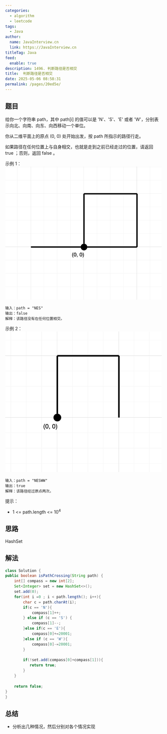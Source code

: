 ```yaml
---
categories: 
  - algorithm
  - leetcode
tags: 
  - Java
author: 
  name: JavaInterview.cn
  link: https://JavaInterview.cn
titleTag: Java
feed: 
  enable: true
description: 1496. 判断路径是否相交
title:  判断路径是否相交
date: 2025-05-06 08:58:31
permalink: /pages/20ed5e/
---
```


## 题目
给你一个字符串 path，其中 path[i] 的值可以是 'N'、'S'、'E' 或者 'W'，分别表示向北、向南、向东、向西移动一个单位。

你从二维平面上的原点 (0, 0) 处开始出发，按 path 所指示的路径行走。

如果路径在任何位置上与自身相交，也就是走到之前已经走过的位置，请返回 true ；否则，返回 false 。



示例 1：
![screen-shot-2020-06-10-at-123843-pm.png](../../../media/pictures/leetcode/screen-shot-2020-06-10-at-123843-pm.png)


    输入：path = "NES"
    输出：false
    解释：该路径没有在任何位置相交。
示例 2：
![screen-shot-2020-06-10-at-123929-pm.png](../../../media/pictures/leetcode/screen-shot-2020-06-10-at-123929-pm.png)

    输入：path = "NESWW"
    输出：true
    解释：该路径经过原点两次。


提示：

* 1 <= path.length <= 10<sup>4</sup>


## 思路

HashSet

## 解法
```java
class Solution {
public boolean isPathCrossing(String path) {
    int[] compass = new int[2];
    Set<Integer> set = new HashSet<>();
    set.add(0);
    for(int i =0 ; i < path.length(); i++){
        char c = path.charAt(i);
        if(c == 'N'){
            compass[1]++;
        } else if (c == 'S') {
            compass[1]--;
        }else if(c == 'E'){
            compass[0]+=20001;
        }else if (c == 'W'){
            compass[0]-=20001;
        }

        if(!set.add(compass[0]+compass[1])){
           return true;
        }
    }

    return false;
}
}

```

## 总结

- 分析出几种情况，然后分别对各个情况实现 
